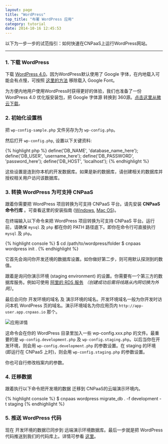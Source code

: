 ```yaml
---
layout: page
title: "WordPress"
top_title: "布署 WordPress 应用"
category: tutorial
date: 2014-10-16 12:45:53
---
```


以下为一步一步的试范指引：如何快速在CNPaaS上运行WordPress网站。

---

### 1. 下载 WordPress

下载 [WordPress 4.0](https://wordpress.org/download/)。因为WordPress默认使用了 Google 字体，在内地载入可能会有点慢，可按照 [这里的方法](http://www.iztwp.com/googleapis2useso.html) 移除载入 Google Font。

为方便内地用户使用WordPress时获得更好的体验，我们也准备了一份 WordPress 4.0 优化版安装包，把 Google 字体源 转换到 360源。[点击这里从微云下载](http://url.cn/RpUGsZ)。

### 2. 初始化设置档

把 `wp-config-sample.php` 文件另存为为 `wp-config.php`。

然后打开 `wp-config.php`, 设置以下关键资料:

{% highlight php %}
define('DB_NAME', 'database_name_here');
define('DB_USER', 'username_here');
define('DB_PASSWORD', 'password_here');
define('DB_HOST', 'localhost');
{% endhighlight %}

这些设置是连到你本机的开发数据库。如果是新的数据库，请创建相关的数据库并授权相关用户访问该数据库。

### 3. 转换 WordPress 为可支持 CNPaaS

跟着你需要把 WordPress 项目转换为可支持 CNPaaS 平台。请先安装 **CNPaaS 命令行库** 。可查看这里的安装指南 ([Windows]({{site.url}}/installation/windows.html#cnpaas_cli), [Mac OS]({{site.url}}/installation/macos.html#cnpaas_cli))。

在终端输入以下命令来把 WordPress 项目转换为可支持 CNPaaS 平台。运行前，请确保 `mysql` 及 `php` 都在你的 PATH 路径底下。即你在命令行可直接执行 `mysql` 及 `php`。

{% highlight console %}
$ cd /path/to/wordpress/folder
$ cnpaas wordpress init .
{% endhighlight %}

它首先会询问你开发还境的数据库设置。如你做好第二步，则可用默认探测到的数值。

跟着是询问你演示环境 (staging environment) 的设置。你需要有一个第三方的数据库服务。例如可使用 [阿里的 RDS 服务](http://www.aliyun.com/product/rds/) *（创建成功后需将线路从内网切换为外网）*。

最后会问你 开发环境的域名 及 演示环境的域名。开发环境域名一般为你开发时访问本机 WordPress 页的域名。演示环境域名为你应用页内 `http://app-user.app.cnpaas.io` 那个。

<img class="embeddable" src="{{site.url}}/images/php/01-app-details.png" alt="应用详情" title="应用详情"></img>

这命令会在你的 WordPress 目录里加入一些 wp-config.xxx.php 的文件。最重要的是 `wp-config.development.php` 及 `wp-config.staging.php`。以后当你在开发环境，则会用 `wp-config.development.php` 的参数设置。在 staging 的环境 (即运行在 CNPaaS 上时)，则会用 `wp-config.staging.php` 的参数设置。

你也可自行修改档案内的参数。

### 4. 迁移数据

跟着执行以下命令把开发境的数据 迁移到 CNPaaS的云端演示环境内。

{% highlight console %}
$ cnpaas wordpress migrate_db . -f development -t staging
{% endhighlight %}

### 5. 推送 WordPress 代码

现在 开发环境的数据已同步到 远端演示环境数据库。最后一步就是把 WordPress 代码推送到我们的代码库上。详情可参看 [这里]({{site.url}}/usage/php.html)。
